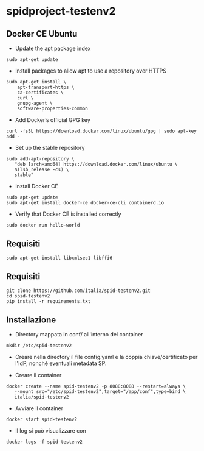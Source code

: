 # spidproject-testenv2

## Docker CE Ubuntu

- Update the apt package index
```
sudo apt-get update
```

- Install packages to allow apt to use a repository over HTTPS
```
sudo apt-get install \
    apt-transport-https \
    ca-certificates \
    curl \
    gnupg-agent \
    software-properties-common
```

- Add Docker’s official GPG key
```
curl -fsSL https://download.docker.com/linux/ubuntu/gpg | sudo apt-key add -
```

- Set up the stable repository
```
sudo add-apt-repository \
   "deb [arch=amd64] https://download.docker.com/linux/ubuntu \
   $(lsb_release -cs) \
   stable"
```

- Install Docker CE
```
sudo apt-get update
sudo apt-get install docker-ce docker-ce-cli containerd.io
```

- Verify that Docker CE is installed correctly
```
sudo docker run hello-world
```

## Requisiti
```
sudo apt-get install libxmlsec1 libffi6
```

## Requisiti
```
git clone https://github.com/italia/spid-testenv2.git
cd spid-testenv2
pip install -r requirements.txt
```
## Installazione
- Directory mappata in conf/ all'interno del container
```
mkdir /etc/spid-testenv2
```

- Creare nella directory il file config.yaml e la coppia chiave/certificato per l'IdP, nonché eventuali metadata SP.

- Creare il container
```
docker create --name spid-testenv2 -p 8088:8088 --restart=always \
   --mount src="/etc/spid-testenv2",target="/app/conf",type=bind \
   italia/spid-testenv2
```

- Avviare il container
```
docker start spid-testenv2
```

- Il log si può visualizzare con
```
docker logs -f spid-testenv2
```